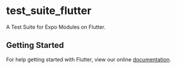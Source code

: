 # test_suite_flutter

A Test Suite for Expo Modules on Flutter.

## Getting Started

For help getting started with Flutter, view our online
[documentation](https://flutter.io/).
